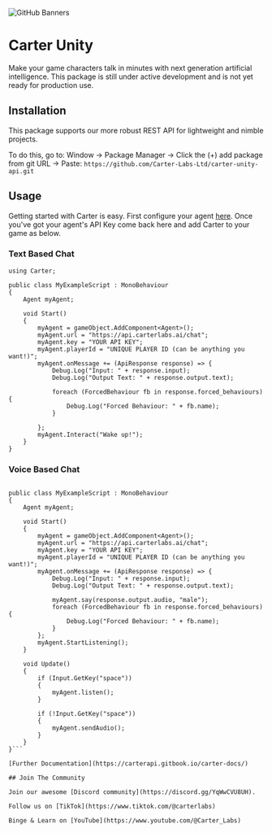 ![GitHub Banners](https://github.com/Carter-Labs-Ltd/carter-unity-api/assets/16668357/52a512fa-b752-4245-99ac-40c9f379b601)

# Carter Unity

Make your game characters talk in minutes with next generation artificial intelligence. This package is still under active development and is not yet ready for production use.

## Installation

This package supports our more robust REST API for lightweight and nimble projects.

To do this, go to: Window -> Package Manager -> Click the (+) add package from git URL -> Paste:
`https://github.com/Carter-Labs-Ltd/carter-unity-api.git`

## Usage

Getting started with Carter is easy. First configure your agent [here](https://studio.carterlabs.ai). Once you've got your agent's API Key come back here and add Carter to your game as below.

### Text Based Chat

```...
using Carter;

public class MyExampleScript : MonoBehaviour
{
    Agent myAgent;

    void Start()
    {
        myAgent = gameObject.AddComponent<Agent>();
        myAgent.url = "https://api.carterlabs.ai/chat";
        myAgent.key = "YOUR API KEY";
        myAgent.playerId = "UNIQUE PLAYER ID (can be anything you want!)";
        myAgent.onMessage += (ApiResponse response) => {
            Debug.Log("Input: " + response.input);
            Debug.Log("Output Text: " + response.output.text);

            foreach (ForcedBehaviour fb in response.forced_behaviours) {
                Debug.Log("Forced Behaviour: " + fb.name);
            }

        };
        myAgent.Interact("Wake up!");
    }
}
```

### Voice Based Chat

````using Carter;

public class MyExampleScript : MonoBehaviour
{
    Agent myAgent;

    void Start()
    {
        myAgent = gameObject.AddComponent<Agent>();
        myAgent.url = "https://api.carterlabs.ai/chat";
        myAgent.key = "YOUR API KEY";
        myAgent.playerId = "UNIQUE PLAYER ID (can be anything you want!)";
        myAgent.onMessage += (ApiResponse response) => {
            Debug.Log("Input: " + response.input);
            Debug.Log("Output Text: " + response.output.text);

            myAgent.say(response.output.audio, "male");
            foreach (ForcedBehaviour fb in response.forced_behaviours) {
                Debug.Log("Forced Behaviour: " + fb.name);
            }
        };
        myAgent.StartListening();
    }

    void Update()
    {
        if (Input.GetKey("space"))
        {
            myAgent.listen();
        }

        if (!Input.GetKey("space"))
        {
            myAgent.sendAudio();
        }
    }
}```

[Further Documentation](https://carterapi.gitbook.io/carter-docs/)

## Join The Community

Join our awesome [Discord community](https://discord.gg/YqWwCVU8UH).

Follow us on [TikTok](https://www.tiktok.com/@carterlabs)

Binge & Learn on [YouTube](https://www.youtube.com/@Carter_Labs)
````
